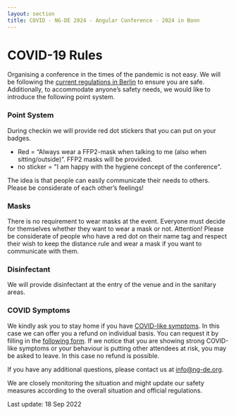 ```yaml
---
layout: section
title: COVID - NG-DE 2024 - Angular Conference - 2024 in Bonn
---
```

# COVID-19 Rules

Organising a conference in the times of the pandemic is not easy. 
We will be following the <a rel="noopener" target="_blank" href="https://www.berlin.de/corona/en/measures/">current regulations in Berlin</a> to ensure you are safe. Additionally, to accommodate anyone’s safety needs, we would like to introduce the following point system.

### Point System

During checkin we will provide red dot stickers that you can put on your badges.
* Red = “Always wear a FFP2-mask when talking to me (also when sitting/outside)”. FFP2 masks will be provided.
* no sticker = "I am happy with the hygiene concept of the conference".

The idea is that people can easily communicate their needs to others. Please be considerate of each other’s feelings!

### Masks

There is no requirement to wear masks at the event. Everyone must decide for themselves whether they want to wear a mask or not. Attention! Please be considerate of people who have a red dot on their name tag and respect their wish to keep the distance rule and wear a mask if you want to communicate with them.

### Disinfectant

We will provide disinfectant at the entry of the venue and in the sanitary areas.

### COVID Symptoms

We kindly ask you to stay home if you have <a rel="noopener" target="_blank" href="https://www.who.int/health-topics/coronavirus#tab=tab_3">COVID-like symptoms</a>. In this case we can offer you a refund on individual basis. You can request it by filling in the <a rel="noopener" target="_blank" href="https://forms.gle/asvbmKoPGLDzqPQg9">following form</a>.
If we notice that you are showing strong COVID-like symptoms or your behaviour is putting other attendees at risk, you may be asked to leave. In this case no refund is possible.

If you have any additional questions, please contact us at <a href="mailto:info@ng-de.org?subject=COVID">info@ng-de.org</a>.

We are closely monitoring the situation and might update our safety measures according to the overall situation and official regulations.

Last update: 18 Sep 2022
